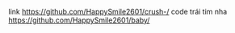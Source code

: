 link  https://github.com/HappySmile2601/crush-/
code trái tim nha https://github.com/HappySmile2601/baby/
